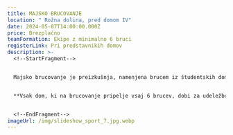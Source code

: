 ```yaml
---
title: MAJSKO BRUCOVANJE
location: " Rožna dolina, pred domom IV"
date: 2024-05-07T14:00:00.000Z
price: Brezplačno
teamFormation: Ekipe z minimalno 6 bruci
registerLink: Pri predstavnikih domov
description: >-
  <!--StartFragment-->


  Majsko brucovanje je preizkušnja, namenjena brucem iz študentskih domov, na kateri se boste morali izkazati v znanju in spretnostih, ki dokazujejo njihovo sposobnost preživetja v domu. Vse sveže krščene bruce pa potem zasluženo čaka mesec športa, kulture in zabave. Disciplina je namenjena le stanovalcem študentskih domov in bo potekala v obliki ekipnega tekmovanja, pogoj pa je, da so vsi člani ekipe bruci in stanovalci istega študentskega doma. Vse igre z natančnejšimi navodili bodo predstavljene na tekmovanju.


  **Vsak dom, ki na brucovanje pripelje vsaj 6 brucev, dobi za udeležbo 10 točk. Če se ekipa uvrsti med najboljše tri, za prvo mesto dobijo dodatnih 14 točk, za drugo 12 točk in za tretje 10 točk.**


  <!--EndFragment-->
imageUrl: /img/slideshow_sport_7.jpg.webp
---
```

